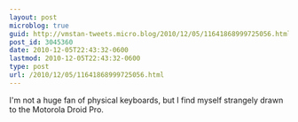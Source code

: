 ```yaml
---
layout: post
microblog: true
guid: http://vmstan-tweets.micro.blog/2010/12/05/11641868999725056.html
post_id: 3045360
date: 2010-12-05T22:43:32-0600
lastmod: 2010-12-05T22:43:32-0600
type: post
url: /2010/12/05/11641868999725056.html
---
```

I'm not a huge fan of physical keyboards, but I find myself strangely drawn to the Motorola Droid Pro.
